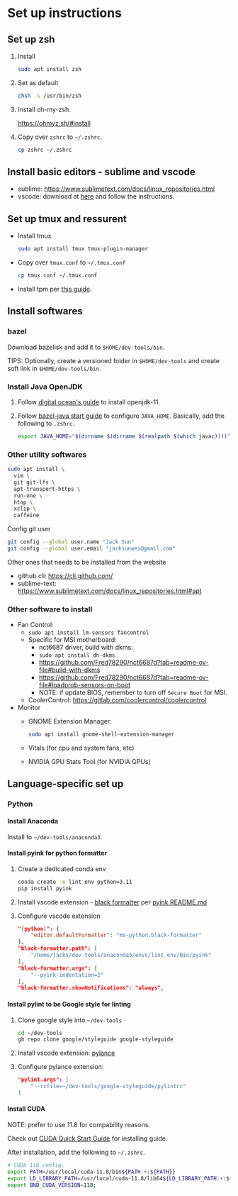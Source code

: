 # Set up instructions

## Set up zsh

1. Install

   ```bash
   sudo apt install zsh
   ```

2. Set as default

   ```bash
   chsh -s /usr/bin/zsh
   ```

3. Install oh-my-zsh.

   <https://ohmyz.sh/#install>

4. Copy over `zshrc` to `~/.zshrc`.

   ```bash
   cp zshrc ~/.zshrc
   ```

## Install basic editors - sublime and vscode

- sublime: <https://www.sublimetext.com/docs/linux_repositories.html>
- vscode: download at [here](https://code.visualstudio.com/download#) and
  follow the instructions.

## Set up tmux and ressurent

- Install tmux

  ```bash
  sudo apt install tmux tmux-plugin-manager
  ```

- Copy over `tmux.conf` to `~/.tmux.conf`

  ```bash
  cp tmux.conf ~/.tmux.conf
  ```

- Install tpm per [this guide](https://github.com/tmux-plugins/tpm#installation).

## Install softwares

### bazel

Download bazelisk and add it to `$HOME/dev-tools/bin`.

TIPS: Optionally, create a versioned folder in `$HOME/dev-tools` and create soft
link in `$HOME/dev-tools/bin`.

### Install Java OpenJDK

1. Follow [digital ocean's guide](https://www.digitalocean.com/community/tutorials/how-to-install-java-with-apt-on-ubuntu-22-04) to install openjdk-11.

1. Follow [bazel-java start guide](https://bazel.build/start/java#install_the_jdk) to configure `JAVA_HOME`. Basically, add the following to `.zshrc`.

   ```bash
   export JAVA_HOME="$(dirname $(dirname $(realpath $(which javac))))"
   ```

### Other utility softwares

```bash
sudo apt install \
  vim \
  git git-lfs \
  apt-transport-https \
  run-one \
  htop \
  xclip \
  caffeine
```

Config git user

```bash
git config --global user.name "Jack Sun"
git config --global user.email "jacksunwei@gmail.com"
```

Other ones that needs to be installed from the website

- github cli: <https://cli.github.com/>
- sublime-text: <https://www.sublimetext.com/docs/linux_repositories.html#apt>

### Other software to install

- Fan Control:
  - `sudo apt install lm-sensors fancontrol`
  - Specific for MSI motherboard:
    - nct6687 driver, build with dkms:
    - `sudo apt install dh-dkms`
    - <https://github.com/Fred78290/nct6687d?tab=readme-ov-file#build-with-dkms>
    - <https://github.com/Fred78290/nct6687d?tab=readme-ov-file#loadprob-sensors-on-boot>
    - NOTE: if update BIOS, remember to turn off `Secure Boot` for MSI.
  - CoolerControl: <https://gitlab.com/coolercontrol/coolercontrol>
- Monitor
  - GNOME Extension Manager:

    ```bash
    sudo apt install gnome-shell-extension-manager
    ```

  - Vitals (for cpu and system fans, etc)
  - NVIDIA GPU Stats Tool (for NVIDIA GPUs)

## Language-specific set up

### Python

#### Install Anaconda

Install to `~/dev-tools/anaconda3`.

#### Install pyink for python formatter

1. Create a dedicated conda env

   ```bash
   conda create -n lint_env python=3.11
   pip install pyink
   ```

1. Install vscode extension - [black formatter](https://marketplace.visualstudio.com/items?itemName=ms-python.black-formatter) per [pyink README.md](https://github.com/google/pyink)
1. Configure vscode extension

   ```json
   "[python]": {
       "editor.defaultFormatter": "ms-python.black-formatter"
   },
   "black-formatter.path": [
       "/home/jacks/dev-tools/anaconda3/envs/lint_env/bin/pyink"
   ],
   "black-formatter.args": [
       "--pyink-indentation=2"
   ],
   "black-formatter.showNotifications": "always",
   ```

#### Install pylint to be Google style for linting

1. Clone google style into `~/dev-tools`

   ```bash
   cd ~/dev-tools
   gh repo clone google/styleguide google-styleguide
   ```

1. Install vscode extension: [pylance](https://marketplace.visualstudio.com/items?itemName=ms-python.vscode-pylance)
1. Configure pylance extension:

   ```json
   "pylint.args": [
       "--rcfile=~/dev-tools/google-styleguide/pylintrc"
   ]
   ```

#### Install CUDA

NOTE: prefer to use 11.8 for compability reasons.

Check out [CUDA Quick Start Guide](https://docs.nvidia.com/cuda/cuda-quick-start-guide/index.html)
for installing guide.

After installation, add the following to `~/.zshrc`.

```bash
# CUDA 118 config.
export PATH=/usr/local/cuda-11.8/bin${PATH:+:${PATH}}
export LD_LIBRARY_PATH=/usr/local/cuda-11.8/lib64${LD_LIBRARY_PATH:+:${LD_LIBRARY_PATH}}
export BNB_CUDA_VERSION=118;
```
